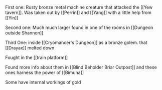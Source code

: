 First one:
Rusty bronze metal machine creature that attacked the [[Yew tavern]]. Was taken out by [[Perrin]] and [[Yang]] with a little help from [[Yin]]

Second one: Much much larger found in one of the rooms in [[Dungeon outside Shannon]]

Third One: inside [[Cryomancer's Dungeon]]  as a bronze golem. that [[Drayax]] melted down

Fought in the [[train platform]]

Found more info about them in [[Blind Beholder Briar Outpost]] and these ones harness the power of [[Bimuna]] 


Some have internal workings of gold
